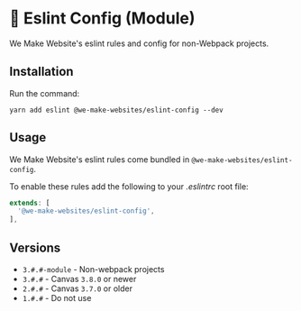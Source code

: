 # 🔧 Eslint Config (Module)

We Make Website's eslint rules and config for non-Webpack projects.

## Installation

Run the command:

```
yarn add eslint @we-make-websites/eslint-config --dev
```

## Usage
We Make Website's eslint rules come bundled in `@we-make-websites/eslint-config`.

To enable these rules add the following to your _.eslintrc_ root file:

```js
extends: [
  '@we-make-websites/eslint-config',
],
```

## Versions

* `3.#.#-module` - Non-webpack projects
* `3.#.#` - Canvas `3.8.0` or newer
* `2.#.#` - Canvas `3.7.0` or older
* `1.#.#` - Do not use
